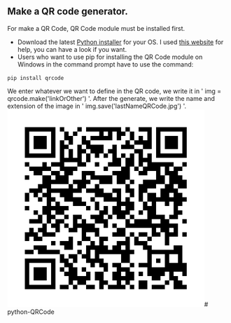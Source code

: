 ## Make a QR code generator.
For make a QR Code, QR Code module must be installed first.
- Download the latest [Python installer](https://www.python.org/downloads/) for your OS.
I used [this website](https://www.alphr.com/pip-is-not-recognized-as-an-internal-or-external-command/#:~:text=Reinstall%20Python%20to%20Fix%20'Pip,components%20to%20fix%20the%20problem.) for help, you can have a look if you want.
-  Users who want to use pip for installing the QR Code module on Windows in the command prompt have to use the command:
```
pip install qrcode
```
We enter whatever we want to define in the QR code, we write it in ' img = qrcode.make('linkOrOther') '.
After the generate, we write the name and extension of the image in ' img.save('lastNameQRCode.jpg') '.
![](/iLoveThisPlaylist.JPG)#   p y t h o n - Q R C o d e 
 
 